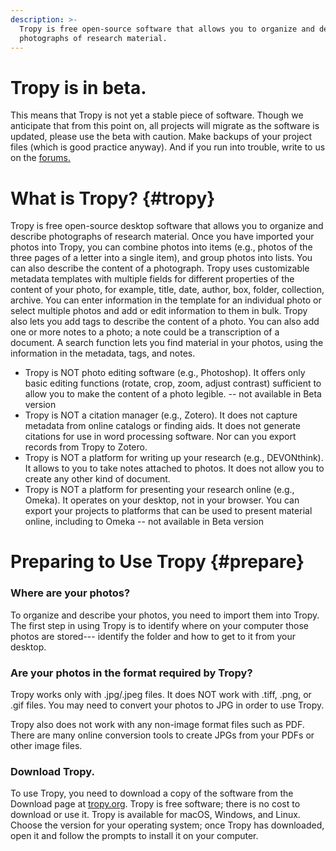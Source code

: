 ```yaml
---
description: >-
  Tropy is free open-source software that allows you to organize and describe
  photographs of research material.
---
```


# Tropy is in beta.

This means that Tropy is not yet a stable piece of software. Though we anticipate that from this point on, all projects will migrate as the software is updated, please use the beta with caution. Make backups of your project files \(which is good practice anyway\). And if you run into trouble, write to us on the [forums.](https://forums.tropy.org)

# What is Tropy? {#tropy}

Tropy is free open-source desktop software that allows you to organize and describe photographs of research material. Once you have imported your photos into Tropy, you can combine photos into items \(e.g., photos of the three pages of a letter into a single item\), and group photos into lists. You can also describe the content of a photograph. Tropy uses customizable metadata templates with multiple fields for different properties of the content of your photo, for example, title, date, author, box, folder, collection, archive. You can enter information in the template for an individual photo or select multiple photos and add or edit information to them in bulk. Tropy also lets you add tags to describe the content of a photo. You can also add one or more notes to a photo; a note could be a transcription of a document. A search function lets you find material in your photos, using the information in the metadata, tags, and notes.

* Tropy is NOT photo editing software \(e.g., Photoshop\). It offers only basic editing functions \(rotate, crop, zoom, adjust contrast\) sufficient to allow you to make the content of a photo legible. -- not available in Beta version
* Tropy is NOT a citation manager \(e.g., Zotero\). It does not capture metadata from online catalogs or finding aids. It does not generate citations for use in word processing software. Nor can you export records from Tropy to Zotero.
* Tropy is NOT a platform for writing up your research \(e.g., DEVONthink\). It allows to you to take notes attached to photos. It does not allow you to create any other kind of document.
* Tropy is NOT a platform for presenting your research online \(e.g., Omeka\). It operates on your desktop, not in your browser. You can export your projects to platforms that can be used to present material online, including to Omeka -- not available in Beta version

# Preparing to Use Tropy {#prepare}

### Where are your photos?

To organize and describe your photos, you need to import them into Tropy. The first step in using Tropy is to identify where on your computer those photos are stored--- identify the folder and how to get to it from your desktop.

### Are your photos in the format required by Tropy?

Tropy works only with .jpg/.jpeg files. It does NOT work with .tiff, .png, or .gif files. You may need to convert your photos to JPG in order to use Tropy.

Tropy also does not work with any non-image format files such as PDF. There are many online conversion tools to create JPGs from your PDFs or other image files.

### Download Tropy.

To use Tropy, you need to download a copy of the software from the Download page at [tropy.org](https://tropy.org/). Tropy is free software; there is no cost to download or use it. Tropy is available for macOS, Windows, and Linux. Choose the version for your operating system; once Tropy has downloaded, open it and follow the prompts to install it on your computer.

